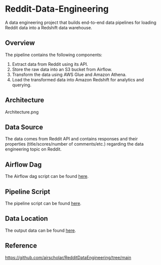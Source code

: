 # Reddit-Data-Engineering
A data engineering project that builds end-to-end data pipelines for loading Reddit data into a Redshift data warehouse.

## Overview
The pipeline contains the following components:
1. Extract data from Reddit using its API.
2. Store the raw data into an S3 bucket from Airflow.
3. Transform the data using AWS Glue and Amazon Athena.
4. Load the transformed data into Amazon Redshift for analytics and querying.

## Architecture
Architecture.png

## Data Source
The data comes from Reddit API and contains responses and their properties (title/scores/number of comments/etc.) regarding the data engineering topic on Reddit.

## Airflow Dag
The Airflow dag script can be found [here](dags/reddit_dag.py).

## Pipeline Script
The pipeline script can be found [here](https://github.com/brunoxie/Reddit-Data-Engineering/tree/main/pipelines).

## Data Location
The output data can be found [here](data/output).

## Reference
https://github.com/airscholar/RedditDataEngineering/tree/main
